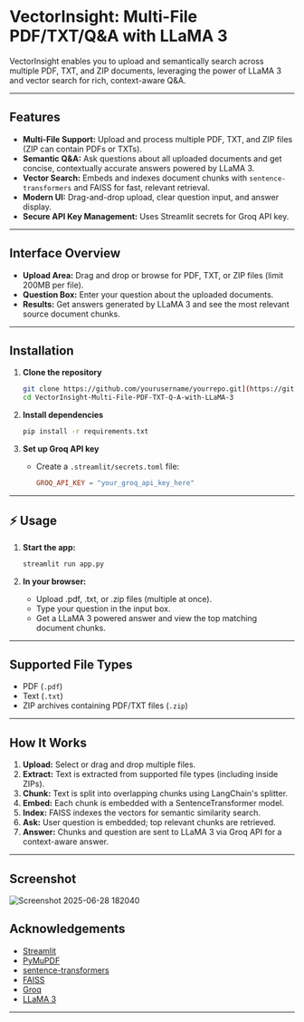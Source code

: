 # VectorInsight: Multi-File PDF/TXT/Q&A with LLaMA 3


VectorInsight enables you to upload and semantically search across multiple PDF, TXT, and ZIP documents, leveraging the power of LLaMA 3 and vector search for rich, context-aware Q&A.

---

## Features

- **Multi-File Support:** Upload and process multiple PDF, TXT, and ZIP files (ZIP can contain PDFs or TXTs).
- **Semantic Q&A:** Ask questions about all uploaded documents and get concise, contextually accurate answers powered by LLaMA 3.
- **Vector Search:** Embeds and indexes document chunks with `sentence-transformers` and FAISS for fast, relevant retrieval.
- **Modern UI:** Drag-and-drop upload, clear question input, and answer display.
- **Secure API Key Management:** Uses Streamlit secrets for Groq API key.

---

## Interface Overview

- **Upload Area:** Drag and drop or browse for PDF, TXT, or ZIP files (limit 200MB per file).
- **Question Box:** Enter your question about the uploaded documents.
- **Results:** Get answers generated by LLaMA 3 and see the most relevant source document chunks.



---

##  Installation

1. **Clone the repository**
    ```bash
    git clone https://github.com/yourusername/yourrepo.git](https://github.com/Himesh1511/VectorInsight-Multi-File-PDF-TXT-Q-A-with-LLaMA-3.git
    cd VectorInsight-Multi-File-PDF-TXT-Q-A-with-LLaMA-3
    ```

2. **Install dependencies**
    ```bash
    pip install -r requirements.txt
    ```

3. **Set up Groq API key**
    - Create a `.streamlit/secrets.toml` file:
      ```toml
      GROQ_API_KEY = "your_groq_api_key_here"
      ```

---

## ⚡ Usage

1. **Start the app:**
    ```bash
    streamlit run app.py
    ```

2. **In your browser:**
    - Upload .pdf, .txt, or .zip files (multiple at once).
    - Type your question in the input box.
    - Get a LLaMA 3 powered answer and view the top matching document chunks.

---

##  Supported File Types

- PDF (`.pdf`)
- Text (`.txt`)
- ZIP archives containing PDF/TXT files (`.zip`)

---

## How It Works

1. **Upload:** Select or drag and drop multiple files.
2. **Extract:** Text is extracted from supported file types (including inside ZIPs).
3. **Chunk:** Text is split into overlapping chunks using LangChain's splitter.
4. **Embed:** Each chunk is embedded with a SentenceTransformer model.
5. **Index:** FAISS indexes the vectors for semantic similarity search.
6. **Ask:** User question is embedded; top relevant chunks are retrieved.
7. **Answer:** Chunks and question are sent to LLaMA 3 via Groq API for a context-aware answer.

---

##  Screenshot

![Screenshot 2025-06-28 182040](https://github.com/user-attachments/assets/a100a9f5-7eed-4c90-af72-29f4b1953f67)


##  Acknowledgements

- [Streamlit](https://streamlit.io/)
- [PyMuPDF](https://pymupdf.readthedocs.io/)
- [sentence-transformers](https://www.sbert.net/)
- [FAISS](https://github.com/facebookresearch/faiss)
- [Groq](https://groq.com/)
- [LLaMA 3](https://ai.meta.com/llama/)

---

